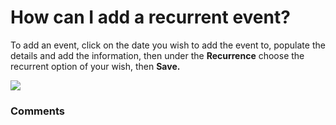 # How can I add a recurrent event?

<p class="no-margin">To add an event, click on the date you wish to add the event to, populate the details and add the information, then under the <b>Recurrence</b> choose the recurrent option of your wish, then <b>Save.</b></p>
<p class="no-margin"></p>
<div class="intercom-container"><img src="https://teams-pro.intercom-attachments-1.com/i/o/664842825/9caa0e3c265c19e22894b137/how_can_i_add_a_recurrent_event.png"></div>

### Comments

<Commentaire />